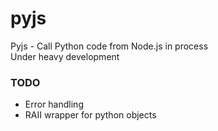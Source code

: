 # pyjs
Pyjs - Call Python code from Node.js in process  
Under heavy development

### TODO
+ Error handling
+ RAII wrapper for python objects
